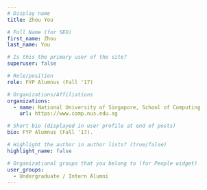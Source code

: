 ```yaml
---
# Display name
title: Zhou You

# Full Name (for SEO) 
first_name: Zhou
last_name: You

# Is this the primary user of the site?
superuser: false

# Role/position
role: FYP Alumnus (Fall '17)

# Organizations/Affiliations
organizations:
  - name: National University of Singapore, School of Computing
    url: https://www.comp.nus.edu.sg

# Short bio (displayed in user profile at end of posts)
bio: FYP Alumnus (Fall '17). 

# Highlight the author in author lists? (true/false)
highlight_name: false

# Organizational groups that you belong to (for People widget)
user_groups:
  - Undergraduate / Intern Alumni
---
```


